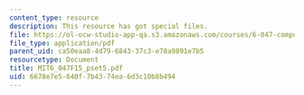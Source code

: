 ```yaml
---
content_type: resource
description: This resource has got special files.
file: https://ol-ocw-studio-app-qa.s3.amazonaws.com/courses/6-047-computational-biology-fall-2015/6678e7e5640f7b4374ea6d3c10b8b494_MIT6_047F15_pset5.pdf
file_type: application/pdf
parent_uid: ca50eaa8-4d79-6843-37c3-e78a9891e7b5
resourcetype: Document
title: MIT6_047F15_pset5.pdf
uid: 6678e7e5-640f-7b43-74ea-6d3c10b8b494
---
```


